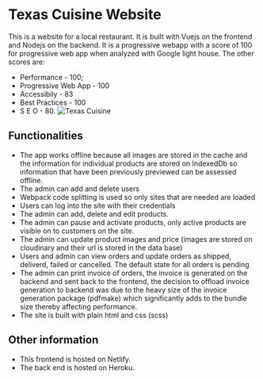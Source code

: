 # Texas Cuisine Website

This is a website for a local restaurant. It is built with Vuejs on the frontend and Nodejs on the backend. It is a progressive webapp with a score
of 100 for progressive web app when analyzed with Google light house. 
The other scores are:
- Performance - 100;
- Progressive Web App - 100
- Accessibily - 83
- Best Practices - 100
- S E O - 80.
![Texas Cuisine](https://res.cloudinary.com/toshoajibade/image/upload/v1543415658/Screenshot_43.png)

## Functionalities
- The app works offline because all images are stored in the cache and the information for individual products are stored on IndexedDb so information
that have been previously previewed can be assessed offline.
- The admin can add and delete users
- Webpack code splitting is used so only sites that are needed are loaded
- Users can log into the site with their credentials
- The admin can add, delete and edit products.
- The admin can pause and activate products, only active products are visible on to customers on the site.
- The admin can update product images and price (images are stored on cloudinary and their url is stored in the data base)
- Users and admin can view orders and update orders as shipped, deliverd, failed or cancelled. The default state for all orders is pending
- The admin can print invoice of orders, the invoice is generated on the backend and sent back to the frontend, the decision to offload invoice
generation to backend was due to the heavy size of the invoice generation package (pdfmake) which significantly adds to the bundle size thereby
affecting performance.
- The site is built with plain html and css (scss)

## Other information
- This frontend is hosted on Netlify.
- The back end is hosted on Heroku.
 
